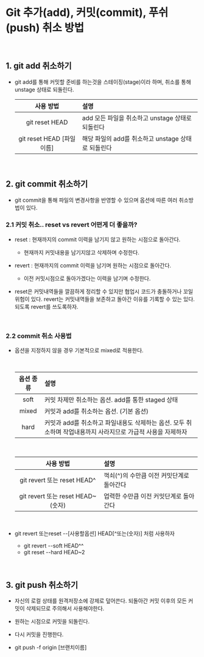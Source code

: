 # Git 추가(add), 커밋(commit), 푸쉬(push) 취소 방법

&nbsp;

## 1. git add 취소하기

- git add를 통해 커밋할 준비를 하는것을 스테이징(stage)이라 하며, 취소를 통해 unstage 상태로 되돌린다.

	|사용 방법|설명|
	|:---:|:---|
	|git reset HEAD|add 모든 파일을 취소하고 unstage 상태로 되돌린다|
	|git reset HEAD [파일이름]|해당 파일의 add를 취소하고 unstage 상태로 되돌린다|

&nbsp;

## 2. git commit 취소하기

- git commit을 통해 파일의 변경사항을 반영할 수 있으며 옵션에 따른 여러 취소방법이 있다.

### 2.1 커밋 취소.. reset vs revert 어떤게 더 좋을까?

- reset : 현재까지의 commit 이력을 남기지 않고 원하는 시점으로 돌아간다.
  - 현재까지 커밋내용을 남기지않고 삭제하며 수정한다.

- revert : 현재까지의 commit 이력을 남기며 원하는 시점으로 돌아간다.
  - 이전 커밋시점으로 돌아가겠다는 이력을 남기며 수정한다.

- reset은 커밋내역들을 깔끔하게 정리할 수 있지만 협업시 코드가 충돌하거나 꼬일 위험이 있다. revert는 커밋내역들을 보존하고 돌아간 이유를 기록할 수 있는 있다. 되도록 revert를 쓰도록하자.

&nbsp;

### 2.2 commit 취소 사용법

- 옵션을 지정하지 않을 경우 기본적으로 mixed로 적용한다.

	&nbsp;

	|옵션 종류|설명|
	|:---:|:---|
	|soft|커밋 차제만 취소하는 옵션. add를 통한 staged 상태|
	|mixed|커밋과 add를 취소하는 옵션. (기본 옵션)|
	|hard|커밋과 add를 취소하고 파일내용도 삭제하는 옵션. 모두 취소하며 작업내용까지 사라지므로 가급적 사용을 자제하자|

	&nbsp;

	|사용 방법|설명|
	|:--:|:---|
	|git revert 또는 reset HEAD^|꺽쇠(^)의 수만큼 이전 커밋단계로 돌아간다|
	|git revert 또는 reset HEAD~(숫자)|업력한 수만큼 이전 커밋단계로 돌아간다|

	&nbsp;

- git revert 또는reset --[사용할옵션] HEAD[^또는(숫자)] 처럼 사용하자
  - git revert --soft HEAD^^
  - git reset --hard HEAD~2

&nbsp;

## 3. git push 취소하기

- 자신의 로컬 상태를 원격저장소에 강제로 덮어쓴다. 되돌아간 커밋 이후의 모든 커밋이 삭제되므로 주의해서 사용해야한다.

- 원하는 시점으로 커밋을 되돌린다.
- 다시 커밋을 진행한다.
- git push -f origin [브랜치이름]

&nbsp;
